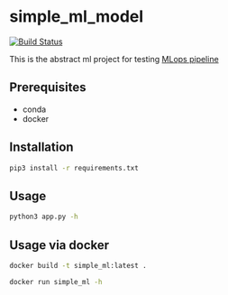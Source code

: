 # simple_ml_model
[![Build Status](http://194.67.111.68:8081/job/test_folder/job/test_multibranch/job/master/badge/icon)](http://194.67.111.68:8081/job/test_folder/job/test_multibranch/job/master/)


This is the abstract ml project for testing [MLops pipeline](https://github.com/ChesnovAE/MLops_setup)

## Prerequisites

- conda
- docker

## Installation

```bash
pip3 install -r requirements.txt
```

## Usage

```bash
python3 app.py -h
```

## Usage via docker

```bash
docker build -t simple_ml:latest .
```

```bash
docker run simple_ml -h
```
